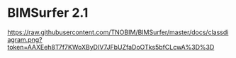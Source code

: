 # BIMSurfer 2.1

https://raw.githubusercontent.com/TNOBIM/BIMSurfer/master/docs/classdiagram.png?token=AAXEeh8T7f7KWoXByDIV7JFbUZfaDoOTks5bfCLcwA%3D%3D
